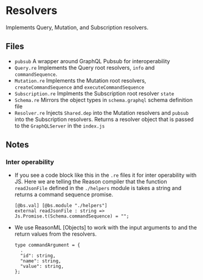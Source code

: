 # Resolvers

Implements Query, Mutation, and Subscription resolvers.

## Files

- `pubsub` A wrapper around GraphQL Pubsub for interoperability
- `Query.re` Implements the Query root resolvers, `info` and `commandSequence`.
- `Mutation.re` Implements the Mutation root resolvers, `createCommandSequence` and `executeCommandSequence`
- `Subscription.re` Implments the Subscription root resolver `state`
- `Schema.re` Mirrors the object types in `schema.graphql` schema definition file
- `Resolver.re` Injects `Shared.dep` into the Mutation resolvers and `pubsub` into the Subscription resolvers. Returns a resolver object that is passed to the `GraphQLServer` in the `index.js`

## Notes

### Inter operability

- If you see a code block like this in the `.re` files it for inter operability with JS.
  Here we are telling the Reason compiler that the function `readJsonFile` defined in the `./helpers` module is takes a string and returns a command sequence promise.

  ```reason
  [@bs.val] [@bs.module "./helpers"]
  external readJsonFile : string => Js.Promise.t(Schema.commandSequence) = "";
  ```

- We use ReasonML [Objects] to work with the input arguments to and the return values from the resolvers.

  ```reason
  type commandArgument = {
    .
    "id": string,
    "name": string,
    "value": string,
  };
  ```
